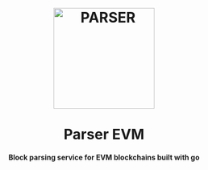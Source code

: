 <h1 align="center">
  <br>
  <a href="https://github.com/masxxiii/Parser_EVM"><img src="https://i.pinimg.com/564x/9c/1a/7b/9c1a7b98ba1e02023393846c9509c587.jpg" alt="PARSER" width="200"></a>
  <br><br>
  Parser EVM
</h1>

<h4 align="center">Block parsing service for EVM blockchains built with go</h4>
